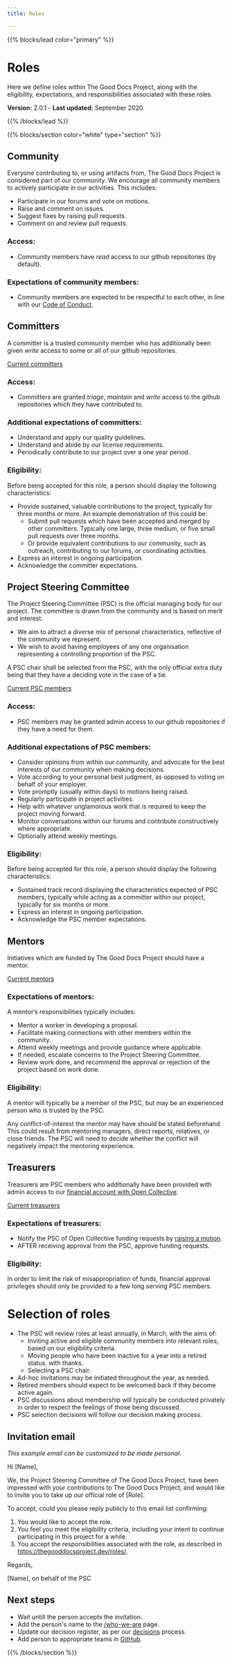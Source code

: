 ```yaml
---
title: Roles

---
```


{{% blocks/lead color="primary" %}}

# Roles

Here we define roles within The Good Docs Project, along with the eligibility, expectations, and responsibilities associated with these roles.

**Version:** 2.0.1 - **Last updated:** September 2020

{{% /blocks/lead %}}

{{% blocks/section color="white" type="section" %}}

## Community

Everyone contributing to, or using artifacts from, The Good Docs Project is considered part of our community. We encourage all community members to actively participate in our activities. This includes:

*   Participate in our forums and vote on motions.
*   Raise and comment on issues.
*   Suggest fixes by raising pull requests.
*   Comment on and review pull requests.

### Access:

*   Community members have _read_ access to our github repositories (by default).

### Expectations of community members:

*   Community members are expected to be respectful to each other, in line with our [Code of Conduct](https://github.com/thegooddocsproject/governance/blob/master/CodeOfConduct.md).

## Committers

A committer is a trusted community member who has additionally been given _write_ access to some or all of our github repositories.

[Current committers](/who-we-are)

### Access:

*   Committers are granted _triage_, _maintain_ and _write_ access to the github repositories which they have contributed to.

### Additional expectations of committers:

*   Understand and apply our quality guidelines.
*   Understand and abide by our license requirements.
*   Periodically contribute to our project over a one year period.

### Eligibility:

Before being accepted for this role, a person should display the following characteristics:

*   Provide sustained, valuable contributions to the project, typically for three months or more. An example demonstration of this could be:
    *   Submit pull requests which have been accepted and merged by other committers. Typically one large, three medium, or five small pull requests over three months.
    *   Or provide equivalent contributions to our community, such as outreach, contributing to our forums, or coordinating activities. 
*   Express an interest in ongoing participation.
*   Acknowledge the committer expectations.

## Project Steering Committee

The Project Steering Committee (PSC) is the official managing body for our project. The committee is drawn from the community and is based on merit and interest.

*   We aim to attract a diverse mix of personal characteristics, reflective of the community we represent.
*   We wish to avoid having employees of any one organisation representing a controlling proportion of the PSC.

A PSC chair shall be selected from the PSC, with the only official extra duty being that they have a deciding vote in the case of a tie.

[Current PSC members](/who-we-are)

### Access:

*   PSC members may be granted admin access to our github repositories if they have a need for them.

### Additional expectations of PSC members:

*   Consider opinions from within our community, and advocate for the best interests of our community when making decisions.
*   Vote according to your personal best judgment, as opposed to voting on behalf of your employer.
*   Vote promptly (usually within days) to motions being raised.
*   Regularly participate in project activities.
*   Help with whatever unglamorous work that is required to keep the project moving forward.
*   Monitor conversations within our forums and contribute constructively where appropriate.
*   Optionally attend weekly meetings.

### Eligibility:

Before being accepted for this role, a person should display the following characteristics:

*   Sustained track record displaying the characteristics expected of PSC members, typically while acting as a committer within our project, typically for six months or more.
*   Express an interest in ongoing participation.
*   Acknowledge the PSC member expectations.

## Mentors

Initiatives which are funded by The Good Docs Project should have a mentor.

[Current mentors](/who-we-are)

### Expectations of mentors:

A mentor’s responsibilities typically includes:

*   Mentor a worker in developing a proposal.
*   Facilitate making connections with other members within the community.
*   Attend weekly meetings and provide guidance where applicable.
*   If needed, escalate concerns to the Project Steering Committee.
*   Review work done, and recommend the approval or rejection of the project based on work done.

### Eligibility:

A mentor will typically be a member of the PSC, but may be an experienced person who is trusted by the PSC.

Any conflict-of-interest the mentor may have should be stated beforehand. This could result from mentoring managers, direct reports, relatives, or close friends. The PSC will need to decide whether the conflict will negatively impact the mentoring experience.

## Treasurers

Treasurers are PSC members who additionally have been provided with admin access to our [financial account with Open Collective](https://opencollective.com/thegooddocsproject).

[Current treasurers](/who-we-are)

### Expectations of treasurers:

*   Notify the PSC of Open Collective funding requests by [raising a motion](/decisions).
*   AFTER receiving approval from the PSC, approve funding requests.

### Eligibility:

In order to limit the risk of misappropriation of funds, financial approval privileges should only be provided to a few long serving PSC members.

# Selection of roles

*   The PSC will review roles at least annually, in March, with the aims of:
    *   Inviting active and eligible community members into relevant roles, based on our eligibility criteria.
    *   Moving people who have been inactive for a year into a retired status, with thanks.
    *   Selecting a PSC chair.
*   Ad-hoc invitations may be initiated throughout the year, as needed.
*   Retired members should expect to be welcomed back if they become active again.
*   PSC discussions about membership will typically be conducted privately in order to respect the feelings of those being discussed.
*   PSC selection decisions will follow our decision making process.

## Invitation email

_This example email can be customized to be made personal_.

Hi \[Name],

We, the Project Steering Committee of The Good Docs Project, have been impressed with your contributions to The Good Docs Project, and would like to invite you to take up our official role of \[Role].

To accept, could you please reply publicly to this email list confirming:
1. You would like to accept the role.
1. You feel you meet the eligibility criteria, including your intent to continue participating in this project for a while.
1. You accept the responsibilities associated with the role, as described in https://thegooddocsproject.dev/roles/.

Regards,

\[Name], on behalf of the PSC

## Next steps
* Wait untill the person accepts the invitation.
* Add the person's name to the [/who-we-are](/who-we-are) page.
* Update our decision register, as per our [decisions](/decisions) process.
* Add person to appropriate teams in [GitHub](https://github.com/orgs/thegooddocsproject/teams).


{{% /blocks/section %}}
